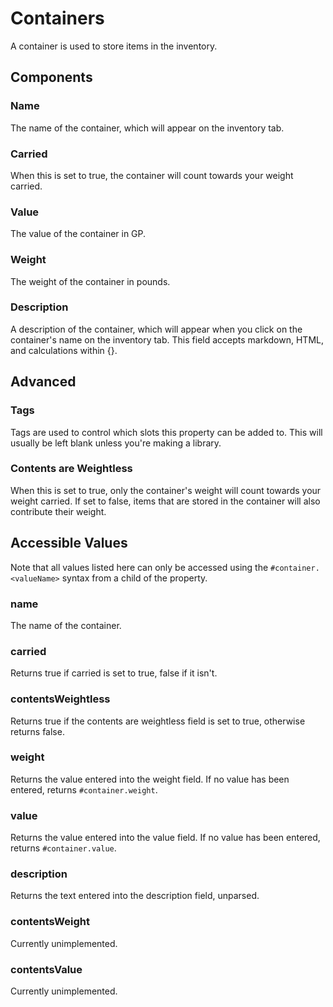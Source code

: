 # Containers

A container is used to store items in the inventory.

## Components

### Name

The name of the container, which will appear on the inventory tab.

### Carried

When this is set to true, the container will count towards your weight carried.

### Value

The value of the container in GP.

### Weight

The weight of the container in pounds.

### Description

A description of the container, which will appear when you click on the container's name on the inventory tab. This field accepts markdown, HTML, and calculations within {}.

## Advanced

### Tags

Tags are used to control which slots this property can be added to. This will usually be left blank unless you're making a library.

### Contents are Weightless

When this is set to true, only the container's weight will count towards your weight carried. If set to false, items that are stored in the container will also contribute their weight.

## Accessible Values

Note that all values listed here can only be accessed using the `#container.<valueName>` syntax from a child of the property.

### name

The name of the container.

### carried

Returns true if carried is set to true, false if it isn't.

### contentsWeightless

Returns true if the contents are weightless field is set to true, otherwise returns false.

### weight

Returns the value entered into the weight field. If no value has been entered, returns `#container.weight`.

### value

Returns the value entered into the value field. If no value has been entered, returns `#container.value`.

### description

Returns the text entered into the description field, unparsed.

### contentsWeight

Currently unimplemented.

### contentsValue

Currently unimplemented.
